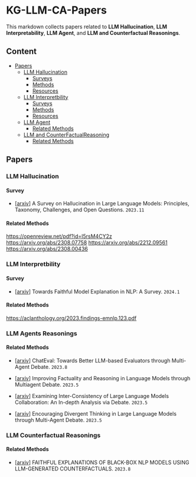 # KG-LLM-CA-Papers

This markdown collects papers related to **LLM Hallucination**,  **LLM Interpretability**, **LLM Agent**, and **LLM and Counterfactual Reasonings**.

   
## Content
  
- [Papers](#papers)
  - [LLM Hallucination](#llm-and-hal)
    - [Surveys](#surveys)
    - [Methods](#methods)
    - [Resources](#resources)
  - [LLM Interpretbility](#llm-and-it)
    - [Surveys](#surveys)
    - [Methods](#methods)
    - [Resources](#resources)
  - [LLM Agent](#llm-and-ag)
    - [Related Methods](#methods)
  - [LLM and CounterFactualReasoning](#llm-and-cf)
    - [Related Methods](#methods)

## Papers

### LLM Hallucination

#### Survey

- \[[arxiv](https://arxiv.org/abs/2311.05232)\] A Survey on Hallucination in Large Language Models: Principles, Taxonomy, Challenges, and Open Questions. `2023.11`

#### Related Methods

https://openreview.net/pdf?id=I5rsM4CY2z
https://arxiv.org/abs/2308.07758
https://arxiv.org/abs/2212.09561
https://arxiv.org/abs/2308.00436

### LLM Interpretbility

#### Survey

- \[[arxiv](https://arxiv.org/abs/2209.11326)\] Towards Faithful Model Explanation in NLP: A Survey. `2024.1`

#### Related Methods

https://aclanthology.org/2023.findings-emnlp.123.pdf



### LLM Agents Reasonings

#### Related Methods

- \[[arxiv](https://arxiv.org/abs/2308.07201)\] ChatEval: Towards Better LLM-based Evaluators through Multi-Agent Debate. `2023.8`

- \[[arxiv](https://arxiv.org/abs/2305.14325)\] Improving Factuality and Reasoning in Language Models through Multiagent Debate. `2023.5`

- \[[arxiv](https://arxiv.org/abs/2305.11595)\] Examining Inter-Consistency of Large Language Models Collaboration: An In-depth Analysis via Debate. `2023.5`

- \[[arxiv](https://arxiv.org/abs/2305.19118)\] Encouraging Divergent Thinking in Large Language Models through Multi-Agent Debate. `2023.5`

### LLM Counterfactual Reasonings

#### Related Methods

- \[[arxiv](https://arxiv.org/pdf/2310.00603.pdf)\] FAITHFUL EXPLANATIONS OF BLACK-BOX NLP MODELS USING LLM-GENERATED COUNTERFACTUALS. `2023.8`

